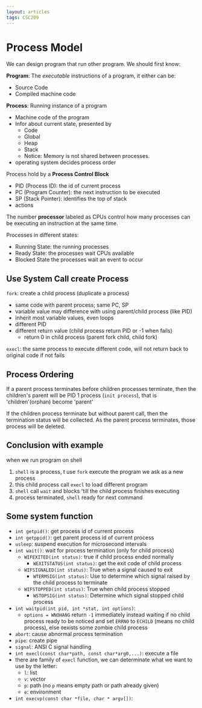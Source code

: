 ```yaml
---
layout: articles
tags: CSC209
---
```

# Process Model

 We can design program that run other program. We should first know:

**Program**: The *executable* instructions of a program, it either can be:

- Source Code
- Compiled machine code

**Process**: Running instance of a program

- Machine code of the program 
- Infor about current state, presented by
  - Code
  - Global
  - Heap
  - Stack
  - Notice: Memory is not shared between processes.
- operating system decides process order

Process hold by a **Process Control Block**

- PID (Process ID): the id of current process
- PC (Program Counter): the next instruction to be executed
- SP (Stack Pointer): identifies the top of stack
- actions

The number **processor** labeled as CPUs control how many processes can be executing an instruction at the same time.

Processes in different states:

- Running State: the running processes
- Ready State: the processes wait CPUs available
- Blocked State the processes wait an event to occur

## Use System Call create Process

`fork`: create a child process (duplicate a process)

- same code with parent process; same PC, SP
- variable value may difference with using parent/child process (like PID)
- inherit most variable values, even loops
- different PID
- different return value (child process return PID or -1 when fails)
  - return 0 in child process (parent fork child, child fork)

`execl`: the same process to execute different code, will not return back to original code if not fails

## Process Ordering

If a parent process terminates before children processes terminate, then the children's parent will be PID 1 process (`init process`), that is 'children'(orphan) become 'parent'

If the children  process terminate but without parent call, then the termination status will be collected. As the parent process terminates, those process will be deleted.

## Conclusion with example

when we run program on shell

1. `shell` is a  process, t use `fork` execute the program we ask as a new process
2. this child process call `execl` to load different program
3. `shell` call `wait` and  blocks 'till the child process finishes executing
4. process terminated, `shell` ready for next command

## Some system function

- `int getpid()`: get process id of current process
- `int getppid()`: get parent process id of current process
- `usleep`: suspend execution for microsecond intervals
- `int wait()`: wait for process termination (only for child process)
    - `WIFEXITED(int status)`: true if child process ended normally
        - `WEXITSTATUS(int status)`: get the exit code of child process
    - `WIFSIGNALED(int status)`:  True when a signal caused to exit 
        - `WTERMSIG(int status)`: Use to determine which signal raised by the child process to terminate
    - `WIFSTOPPED(int status)`: True when child process stopped
        - `WSTOPSIG(int status)`: Determine which signal stopped child process
- `int waitpid(int pid, int *stat, int options)`:
    - `options = WNOHANG` return `-1` immediately instead waiting if no child process ready to be noticed and set `ERRNO` to `ECHILD` (means no child process), else `0`exists some zombie child process 
- `abort`: cause abnormal process termination
- `pipe`: create pipe
- `signal`: ANSI C signal handling
- `int execl(const char*path, const char*arg0,...)`:  execute a file
- there are family of `execl` function, we can determinate what we want to use by the letter:
  - `l`: list
  - `v`: vector
  - `p`: path (no `p` means empty path or path already given)
  - `e`: environment
- `int execvp(const char *file, char * argv[])`: